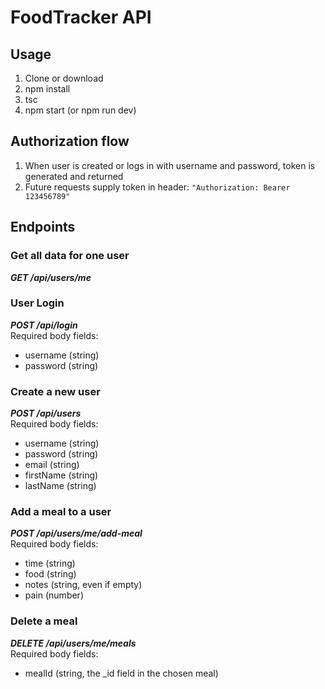 # FoodTracker API

## Usage
1. Clone or download
2. npm install
3. tsc
4. npm start (or npm run dev)

## Authorization flow
1. When user is created or logs in with username and password, token is generated and returned
2. Future requests supply token in header: ```"Authorization: Bearer 123456789"```

## Endpoints

### Get all data for one user
***GET /api/users/me***

### User Login
***POST /api/login***  
Required body fields:
- username (string)
- password (string)

### Create a new user
***POST /api/users***  
Required body fields: 
- username (string)
- password (string)
- email (string)
- firstName (string)
- lastName (string)

### Add a meal to a user
***POST /api/users/me/add-meal***  
Required body fields:
- time (string)
- food (string)
- notes (string, even if empty)
- pain (number)

### Delete a meal
***DELETE /api/users/me/meals***  
Required body fields:
- mealId (string, the _id field in the chosen meal)